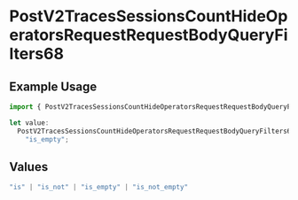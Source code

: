 # PostV2TracesSessionsCountHideOperatorsRequestRequestBodyQueryFilters68

## Example Usage

```typescript
import { PostV2TracesSessionsCountHideOperatorsRequestRequestBodyQueryFilters68 } from "@orq-ai/node/models/operations";

let value:
  PostV2TracesSessionsCountHideOperatorsRequestRequestBodyQueryFilters68 =
    "is_empty";
```

## Values

```typescript
"is" | "is_not" | "is_empty" | "is_not_empty"
```
